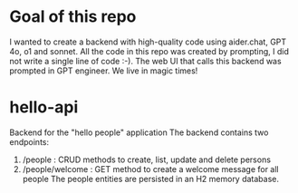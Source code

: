 # Goal of this repo
I wanted to create a backend with high-quality code using aider.chat, GPT 4o, o1 and sonnet.
All the code in this repo was created by prompting, I did not write a single line of code :-).
The web UI that calls this backend was prompted in GPT engineer.
We live in magic times!

# hello-api
Backend for the "hello people" application
The backend contains two endpoints:
1. /people : CRUD methods to create, list, update and delete persons
2. /people/welcome : GET method to create a welcome message for all people
The people entities are persisted in an H2 memory database.
